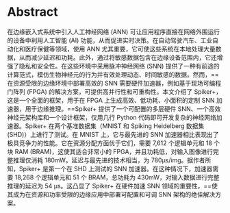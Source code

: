 # Abstract
在边缘嵌入式系统中引入人工神经网络 (ANN) 可让应用程序直接在网络外围运行的设备中利用人工智能 (AI) 功能，从而促进实时决策。在自动驾驶汽车、工业自动化和医疗保健等领域，使用 ANN 尤其重要，它可使这些系统在本地处理大量数据，从而减少延迟和功耗。此外，通过将敏感数据包含在边缘设备范围内，它还增强了隐私和安全性。在这些环境中采用脉冲神经网络 (SNN) 提供了一种有前途的计算范式，模仿生物神经元的行为并有效处理动态、时间敏感的数据。然而，==在资源受限的边缘环境中部署高效的 SNN 需要硬件加速器，例如基于现场可编程门阵列 (FPGA) 的解决方案，可提供高并行性和可重构性。本文介绍了 Spiker+，这是一个全面的框架，用于在 FPGA 上生成高效、低功耗、小面积的定制 SNN 加速器，用于边缘推理。==Spiker+ 提供了一个可配置的多层硬件 SNN、一个高效神经元架构库和一个设计框架，仅用几行 Python 代码即可开发复杂的神经网络加速器。Spiker+ 在两个基准数据集（MNIST 和 Spiking Heidelberg 数据集 (SHD)）上进行了测试。在 MNIST 上，它与最先进的 SNN 加速器相比表现出了极具竞争力的性能。它在资源分配方面优于它们，需要 7,612 个逻辑单元和 18 个块 RAM (BRAM)，这使其适合非常小的 FPGA，并且功耗低，对输入图像进行完整推理仅消耗 180mW。延迟与最先进的技术相当，为 780µs/img。据作者所知，Spiker+ 是第一个在 SHD 上测试的 SNN 加速器。在这种情况下，加速器需要 18,268 个逻辑单元和 51 个 BRAM，总功耗为 430mW，对输入数据进行完整推理的延迟为 54 µs。这凸显了 Spiker+ 在硬件加速 SNN 领域的重要性，==使其成为在资源和功率受限的边缘应用中部署可配置和可调 SNN 架构的绝佳解决方案。